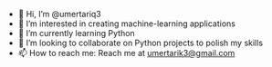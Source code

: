 - 👋 Hi, I’m @umertariq3
- 👀 I’m interested in creating machine-learning applications 
- 🌱 I’m currently learning Python
- 💞️ I’m looking to collaborate on Python projects to polish my skills
- 📫 How to reach me: Reach me at umertarik3@gmail.com

<!---
umertariq3/umertariq3 is a ✨ special ✨ repository because its `README.md` (this file) appears on your GitHub profile.
You can click the Preview link to take a look at your changes.
--->
